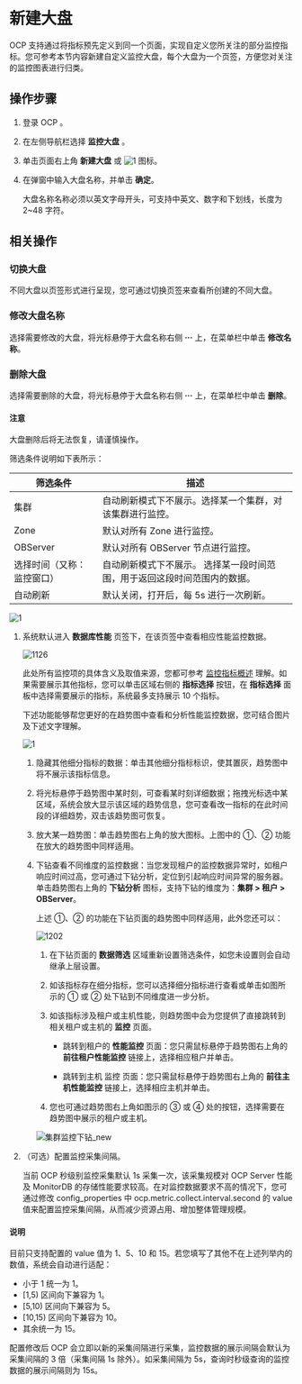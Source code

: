 # 新建大盘

OCP 支持通过将指标预先定义到同一个页面，实现自定义您所关注的部分监控指标。您可参考本节内容新建自定义监控大盘，每个大盘为一个页签，方便您对关注的监控图表进行归类。

## 操作步骤

1. 登录 OCP 。

2. 在左侧导航栏选择 **监控大盘** 。

3. 单击页面右上角 **新建大盘** 或 ![1](https://obbusiness-private.oss-cn-shanghai.aliyuncs.com/doc/img/ocp/422/%E6%96%B0%E5%BB%BA%E5%A4%A7%E7%9B%98.png) 图标。

4. 在弹窗中输入大盘名称，并单击 **确定**。

    大盘名称名称必须以英文字母开头，可支持中英文、数字和下划线，长度为 2~48 字符。

## 相关操作

### 切换大盘

不同大盘以页签形式进行呈现，您可通过切换页签来查看所创建的不同大盘。

### 修改大盘名称

选择需要修改的大盘，将光标悬停于大盘名称右侧 **···** 上，在菜单栏中单击 **修改名称**。

### 删除大盘

选择需要删除的大盘，将光标悬停于大盘名称右侧 **···** 上，在菜单栏中单击 **删除**。

<main id="notice" type='notice'>
<h4>注意</h4>
<p>大盘删除后将无法恢复，请谨慎操作。</p>
</main>

   筛选条件说明如下表所示：

   |     筛选条件  |  描述  |
   |---------------|---------|
   | 集群 | 自动刷新模式下不展示。选择某一个集群，对该集群进行监控。  |
   |Zone |默认对所有 Zone 进行监控。|
   |OBServer|默认对所有 OBServer 节点进行监控。|
   | 选择时间（又称：监控窗口） | 自动刷新模式下不展示。 选择某一段时间范围，用于返回这段时间范围内的数据。  |
   |自动刷新  |默认关闭，打开后，每 5s 进行一次刷新。|

   ![1](https://obbusiness-private.oss-cn-shanghai.aliyuncs.com/doc/img/ocp/410/%E6%95%B0%E6%8D%AE%E5%BA%93-%E6%95%B0%E6%8D%AE%E7%AD%9B%E9%80%89.png)

1. 系统默认进入 **数据库性能** 页签下，在该页签中查看相应性能监控数据。

   ![1126](https://obbusiness-private.oss-cn-shanghai.aliyuncs.com/doc/img/ocp/401/%E6%95%B0%E6%8D%AE%E5%BA%93%E6%80%A7%E8%83%BD1.png)

   此处所有监控项的具体含义及取值来源，您都可参考 [监控指标概述](../../1900.reference-guide/300.monitoring-indicator-reference/100.overview-of-metrics.md) 理解。如果需要展示其他指标，您可以单击区域右侧的 **指标选择** 按钮，在 **指标选择** 面板中选择需要展示的指标，系统最多支持展示 10 个指标。

   下述功能能够帮您更好的在趋势图中查看和分析性能监控数据，您可结合图片及下述文字理解。

   ![1](https://obbusiness-private.oss-cn-shanghai.aliyuncs.com/doc/img/ocp/410/%E6%95%B0%E6%8D%AE%E5%BA%93%E6%80%A7%E8%83%BD.png)

   1. 隐藏其他细分指标的数据：单击其他细分指标标识，使其置灰，趋势图中将不展示该指标信息。

   2. 将光标悬停于趋势图中某时刻，可查看某时刻详细数据；拖拽光标选中某区域，系统会放大显示该区域的趋势信息，您可查看改一指标的在此时间段的详细趋势，双击该趋势图可恢复。

   3. 放大某一趋势图：单击趋势图右上角的放大图标。上图中的 ①、② 功能在放大的趋势图中同样适用。

   4. 下钻查看不同维度的监控数据：当您发现租户的监控数据异常时，如租户响应时间过高，您可通过下钻分析，定位到引起响应时间异常的服务器。单击趋势图右上角的 **下钻分析** 图标，支持下钻的维度为：**集群 \> 租户 \> OBServer**。

      上述 ①、② 的功能在下钻页面的趋势图中同样适用，此外您还可以：

      ![1202](https://help-static-aliyun-doc.aliyuncs.com/assets/img/zh-CN/4717130461/p362718.png)

      1. 在下钻页面的 **数据筛选** 区域重新设置筛选条件，如您未设置则会自动继承上层设置。

      2. 如该指标存在细分指标，您可以选择细分指标进行查看或单击如图所示的 ① 或 ② 处下钻到不同维度进一步分析。

      3. 如该指标涉及租户或主机性能，则趋势图中会为您提供了直接跳转到相关租户或主机的 **监控** 页面。

         * 跳转到租户的 **性能监控** 页面：您只需鼠标悬停于趋势图右上角的 **前往租户性能监控** 链接上，选择相应租户并单击。

         * 跳转到主机 监控 页面：您只需鼠标悬停于趋势图右上角的 **前往主机性能监控** 链接上，选择相应主机并单击。

      4. 您也可通过趋势图右上角如图示的 ③ 或 ④ 处的按钮，选择需要在趋势图中展示的租户或主机。

      ![集群监控下钻_new](https://obbusiness-private.oss-cn-shanghai.aliyuncs.com/doc/img/ocp/421/%E5%9B%BE%E7%89%87.gif)

2. （可选）配置监控采集间隔。

   当前 OCP 秒级别监控采集默认 1s 采集一次，该采集规模对 OCP Server 性能及 MonitorDB 的存储性能要求较高。在对监控数据要求不高的情况下，您可通过修改 config_properties 中 ocp.metric.collect.interval.second 的 value 值来配置监控采集间隔，从而减少资源占用、增加整体管理规模。

  <main id="notice" type='explain'>
    <h4>说明</h4>
    <p>目前只支持配置的 value 值为 1、5、10 和 15。若您填写了其他不在上述列举内的数值，系统会自动进行适配：</p>
    <ul>
    <li>小于 1 统一为 1。</li>
    <li>[1,5) 区间向下兼容为 1。</li>
    <li>[5,10) 区间向下兼容为 5。</li>
    <li>[10,15) 区间向下兼容为 10。</li>
    <li>其余统一为 15。</li>
    </ul>
  </main>

   配置修改后 OCP 会立即以新的采集间隔进行采集，监控数据的展示间隔会默认为采集间隔的 3 倍（采集间隔 1s 除外）。如采集间隔为 5s，查询时秒级查询的监控数据的展示间隔则为 15s。
